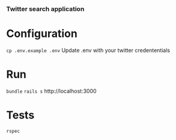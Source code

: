 ### Twitter search application

# Configuration
`cp .env.example .env`
Update .env with your twitter credententials

# Run
`bundle`
`rails s`
http://localhost:3000

# Tests
`rspec`
